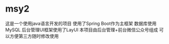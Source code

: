 # msy2
这是一个使用java语言开发的项目
使用了Spring Boot作为主框架
数据库使用MySQL
后台管理UI框架使用了LayUI
本项目由后台管理+前台微信公众号组成
可以方便第三方随时修改使用
